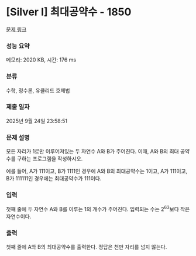 # [Silver I] 최대공약수 - 1850 

[문제 링크](https://www.acmicpc.net/problem/1850) 

### 성능 요약

메모리: 2020 KB, 시간: 176 ms

### 분류

수학, 정수론, 유클리드 호제법

### 제출 일자

2025년 9월 24일 23:58:51

### 문제 설명

<p>모든 자리가 1로만 이루어져있는 두 자연수 A와 B가 주어진다. 이때, A와 B의 최대 공약수를 구하는 프로그램을 작성하시오.</p>

<p>예를 들어, A가 111이고, B가 1111인 경우에 A와 B의 최대공약수는 1이고, A가 111이고, B가 111111인 경우에는 최대공약수가 111이다.</p>

### 입력 

 <p>첫째 줄에 두 자연수 A와 B를 이루는 1의 개수가 주어진다. 입력되는 수는 2<sup>63</sup>보다 작은 자연수이다.</p>

### 출력 

 <p>첫째 줄에 A와 B의 최대공약수를 출력한다. 정답은 천만 자리를 넘지 않는다.</p>

